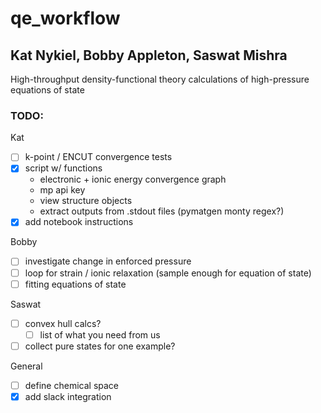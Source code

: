 # qe_workflow

## Kat Nykiel, Bobby Appleton, Saswat Mishra

High-throughput density-functional theory calculations of high-pressure equations of state

### TODO:

Kat
- [ ] k-point / ENCUT convergence tests
- [X] script w/ functions
  - electronic + ionic energy convergence graph
  - mp api key
  - view structure objects
  - extract outputs from .stdout files (pymatgen monty regex?)
- [X] add notebook instructions

Bobby
- [ ] investigate change in enforced pressure
- [ ] loop for strain / ionic relaxation (sample enough for equation of state)
- [ ] fitting equations of state

Saswat
- [ ] convex hull calcs?
  - [ ] list of what you need from us
- [ ] collect pure states for one example?

General
- [ ] define chemical space
- [X] add slack integration
